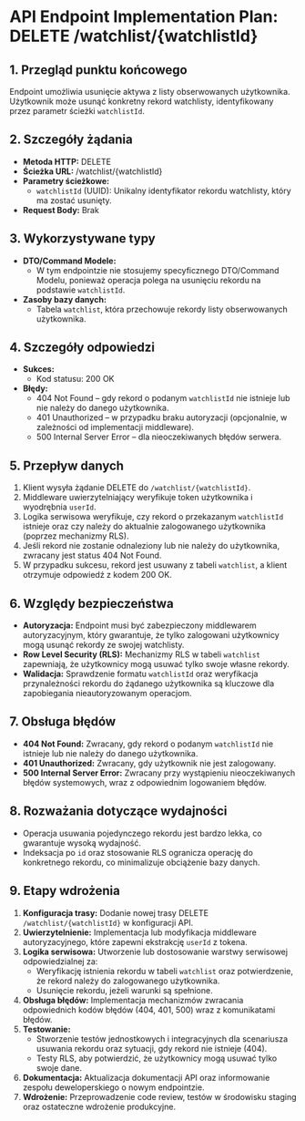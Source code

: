 # API Endpoint Implementation Plan: DELETE /watchlist/{watchlistId}

## 1. Przegląd punktu końcowego
Endpoint umożliwia usunięcie aktywa z listy obserwowanych użytkownika. Użytkownik może usunąć konkretny rekord watchlisty, identyfikowany przez parametr ścieżki `watchlistId`.

## 2. Szczegóły żądania
- **Metoda HTTP:** DELETE
- **Ścieżka URL:** /watchlist/{watchlistId}
- **Parametry ścieżkowe:**
  - `watchlistId` (UUID): Unikalny identyfikator rekordu watchlisty, który ma zostać usunięty.
- **Request Body:** Brak

## 3. Wykorzystywane typy
- **DTO/Command Modele:**
  - W tym endpointzie nie stosujemy specyficznego DTO/Command Modelu, ponieważ operacja polega na usunięciu rekordu na podstawie `watchlistId`.
- **Zasoby bazy danych:**
  - Tabela `watchlist`, która przechowuje rekordy listy obserwowanych użytkownika.

## 4. Szczegóły odpowiedzi
- **Sukces:**
  - Kod statusu: 200 OK
- **Błędy:**
  - 404 Not Found – gdy rekord o podanym `watchlistId` nie istnieje lub nie należy do danego użytkownika.
  - 401 Unauthorized – w przypadku braku autoryzacji (opcjonalnie, w zależności od implementacji middleware).
  - 500 Internal Server Error – dla nieoczekiwanych błędów serwera.

## 5. Przepływ danych
1. Klient wysyła żądanie DELETE do `/watchlist/{watchlistId}`.
2. Middleware uwierzytelniający weryfikuje token użytkownika i wyodrębnia `userId`.
3. Logika serwisowa weryfikuje, czy rekord o przekazanym `watchlistId` istnieje oraz czy należy do aktualnie zalogowanego użytkownika (poprzez mechanizmy RLS).
4. Jeśli rekord nie zostanie odnaleziony lub nie należy do użytkownika, zwracany jest status 404 Not Found.
5. W przypadku sukcesu, rekord jest usuwany z tabeli `watchlist`, a klient otrzymuje odpowiedź z kodem 200 OK.

## 6. Względy bezpieczeństwa
- **Autoryzacja:** Endpoint musi być zabezpieczony middlewarem autoryzacyjnym, który gwarantuje, że tylko zalogowani użytkownicy mogą usunąć rekordy ze swojej watchlisty.
- **Row Level Security (RLS):** Mechanizmy RLS w tabeli `watchlist` zapewniają, że użytkownicy mogą usuwać tylko swoje własne rekordy.
- **Walidacja:** Sprawdzenie formatu `watchlistId` oraz weryfikacja przynależności rekordu do żądanego użytkownika są kluczowe dla zapobiegania nieautoryzowanym operacjom.

## 7. Obsługa błędów
- **404 Not Found:** Zwracany, gdy rekord o podanym `watchlistId` nie istnieje lub nie należy do danego użytkownika.
- **401 Unauthorized:** Zwracany, gdy użytkownik nie jest zalogowany.
- **500 Internal Server Error:** Zwracany przy wystąpieniu nieoczekiwanych błędów systemowych, wraz z odpowiednim logowaniem błędów.

## 8. Rozważania dotyczące wydajności
- Operacja usuwania pojedynczego rekordu jest bardzo lekka, co gwarantuje wysoką wydajność.
- Indeksacja po `id` oraz stosowanie RLS ogranicza operację do konkretnego rekordu, co minimalizuje obciążenie bazy danych.

## 9. Etapy wdrożenia
1. **Konfiguracja trasy:** Dodanie nowej trasy DELETE `/watchlist/{watchlistId}` w konfiguracji API.
2. **Uwierzytelnienie:** Implementacja lub modyfikacja middleware autoryzacyjnego, które zapewni ekstrakcję `userId` z tokena.
3. **Logika serwisowa:** Utworzenie lub dostosowanie warstwy serwisowej odpowiedzialnej za:
   - Weryfikację istnienia rekordu w tabeli `watchlist` oraz potwierdzenie, że rekord należy do zalogowanego użytkownika.
   - Usunięcie rekordu, jeżeli warunki są spełnione.
4. **Obsługa błędów:** Implementacja mechanizmów zwracania odpowiednich kodów błędów (404, 401, 500) wraz z komunikatami błędów.
5. **Testowanie:**
   - Stworzenie testów jednostkowych i integracyjnych dla scenariusza usuwania rekordu oraz sytuacji, gdy rekord nie istnieje (404).
   - Testy RLS, aby potwierdzić, że użytkownicy mogą usuwać tylko swoje dane.
6. **Dokumentacja:** Aktualizacja dokumentacji API oraz informowanie zespołu deweloperskiego o nowym endpointzie.
7. **Wdrożenie:** Przeprowadzenie code review, testów w środowisku staging oraz ostateczne wdrożenie produkcyjne. 